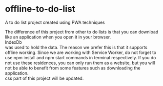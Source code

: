 # offline-to-do-list
A to do list project created using PWA techniques

The difference of this project from other to do lists is that you can download like an application when you open it in your browser. <br>IndexDb<br/> was used to hold the data. The reason we prefer this is that it supports offline working. Since we are working with Service Worker, do not forget to use npm install and npm start commands in terminal respectively. If you do not use these residences, you can only run them as a website, but you will not be able to benefit from some features such as downloading the application.<br>
css part of this project will be updated.

